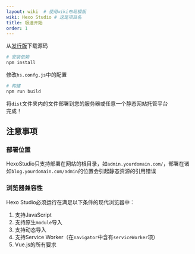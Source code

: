 ```yaml
---
layout: wiki  # 使用wiki布局模板
wiki: Hexo Studio # 这是项目名
title: 极速开始
order: 1
---
```

从[发行版](https://github.com/Redish101/Hexo-Studio/releases)下载源码
```bash
# 安装依赖
npm install
```
修改`hs.confg.js`中的配置
```bash
# 构建
npm run build
```
将`dist`文件夹内的文件部署到您的服务器或任意一个静态网站托管平台  
完成！

## 注意事项

### 部署位置

HexoStudio只支持部署在网站的根目录，如`admin.yourdomain.com/`，部署在诸如`blog.yourdomain.com/admin`的位置会引起静态资源的引用错误

### 浏览器兼容性

Hexo Studio必须运行在满足以下条件的现代浏览器中：

1. 支持JavaScript
2. 支持原生`module`导入
3. 支持动态导入
4. 支持Service Worker（在`navigator`中含有`serviceWorker`项）
5. Vue.js的所有要求